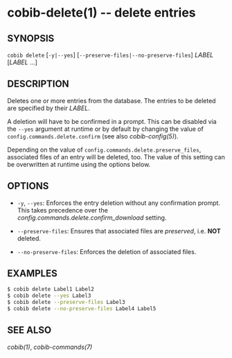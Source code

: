 cobib-delete(1) -- delete entries
=================================

## SYNOPSIS

`cobib delete` [`-y|--yes`] [`--preserve-files|--no-preserve-files`] _LABEL_ [_LABEL_ ...]

## DESCRIPTION

Deletes one or more entries from the database.
The entries to be deleted are specified by their _LABEL_.

A deletion will have to be confirmed in a prompt.
This can be disabled via the `--yes` argument at runtime or by default by changing the value of `config.commands.delete.confirm` (see also _cobib-config(5)_).

Depending on the value of `config.commands.delete.preserve_files`, associated files of an entry will be deleted, too.
The value of this setting can be overwritten at runtime using the options below.

## OPTIONS

  * `-y`, `--yes`:
    Enforces the entry deletion without any confirmation prompt.
    This takes precedence over the _config.commands.delete.confirm_download_ setting.

  * `--preserve-files`:
    Ensures that associated files are _preserved_, i.e. **NOT** deleted.

  * `--no-preserve-files`:
    Enforces the deletion of associated files.

## EXAMPLES

```bash
$ cobib delete Label1 Label2
$ cobib delete --yes Label3
$ cobib delete --preserve-files Label3
$ cobib delete --no-preserve-files Label4 Label5
```

## SEE ALSO

_cobib(1)_, _cobib-commands(7)_

[//]: # ( vim: set ft=markdown tw=0: )
